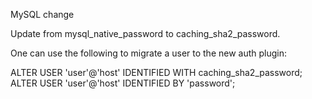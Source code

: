 MySQL change

Update from mysql_native_password to caching_sha2_password.


One can use the following to migrate a user to the new auth plugin:

ALTER USER 'user'@'host' IDENTIFIED WITH caching_sha2_password;
ALTER USER 'user'@'host' IDENTIFIED BY 'password';


